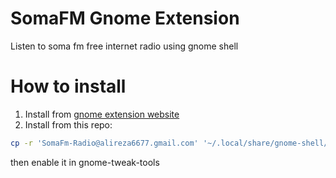# SomaFM Gnome Extension

Listen to soma fm free internet radio using gnome shell

# How to install

1. Install from [gnome extension website](https://extensions.gnome.org/extension/1237/somafm-internet-radio/)
2. Install from this repo:

```bash
cp -r 'SomaFm-Radio@alireza6677.gmail.com' '~/.local/share/gnome-shell/extensions/' 
```
then enable it in gnome-tweak-tools

